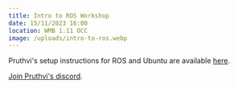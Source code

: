 ```yaml
---
title: Intro to ROS Workshop
date: 15/11/2023 16:00
location: WMB 1.11 OCC
image: /uploads/intro-to-ros.webp
---
```

Pruthvi's setup instructions for ROS and Ubuntu are available [here](https://tangy-tanker-d78.notion.site/ROS-Installations-036b5f43c7e04205add37aefd9bd112a).

[Join Pruthvi's discord](https://discord.gg/YchSwww74S).
